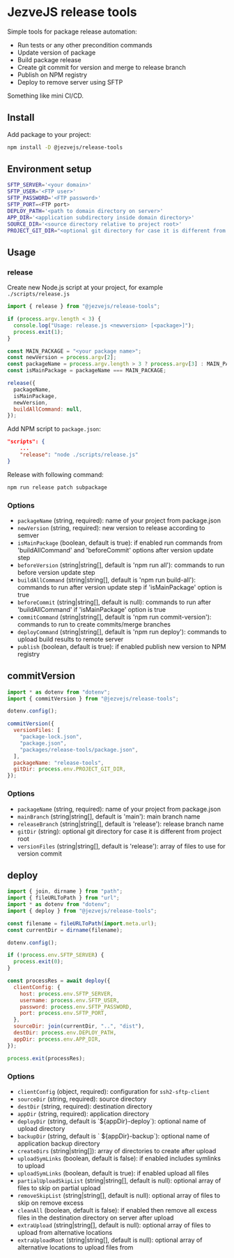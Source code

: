 # JezveJS release tools

Simple tools for package release automation:

- Run tests or any other precondition commands
- Update version of package
- Build package release
- Create git commit for version and merge to release branch
- Publish on NPM registry
- Deploy to remove server using SFTP

Something like mini CI/CD.

<h2 align="left">Install</h2>

Add package to your project:

```bash
npm install -D @jezvejs/release-tools
```

<h2 align="left">Environment setup</h2>

```bash
SFTP_SERVER='<your domain>'
SFTP_USER='<FTP user>'
SFTP_PASSWORD='<FTP password>'
SFTP_PORT=<FTP port>
DEPLOY_PATH='<path to domain directory on server>'
APP_DIR='<application subdirectory inside domain directory>'
SOURCE_DIR='<source directory relative to project root>'
PROJECT_GIT_DIR="<optional git directory for case it is different from project root>"

```

<h2 align="left">Usage</h2>

### release

Create new Node.js script at your project, for example `./scripts/release.js`

```js
import { release } from "@jezvejs/release-tools";

if (process.argv.length < 3) {
  console.log("Usage: release.js <newversion> [<package>]");
  process.exit(1);
}

const MAIN_PACKAGE = "<your package name>";
const newVersion = process.argv[2];
const packageName = process.argv.length > 3 ? process.argv[3] : MAIN_PACKAGE;
const isMainPackage = packageName === MAIN_PACKAGE;

release({
  packageName,
  isMainPackage,
  newVersion,
  buildAllCommand: null,
});
```

Add NPM script to `package.json`:

```json
"scripts": {
    ...
    "release": "node ./scripts/release.js"
}
```

Release with following command:

```bash
npm run release patch subpackage
```

### Options

- `packageName` (string, required): name of your project from package.json
- `newVersion` (string, required): new version to release according to semver
- `isMainPackage` (boolean, default is true): if enabled run commands from 'buildAllCommand' and 'beforeCommit' options after version update step
- `beforeVersion` (string|string[], default is 'npm run all'): commands to run before version update step
- `buildAllCommand` (string|string[], default is 'npm run build-all'): commands to run after version update step if 'isMainPackage' option is true
- `beforeCommit` (string|string[], default is null): commands to run after 'buildAllCommand' if 'isMainPackage' option is true
- `commitCommand` (string|string[], default is 'npm run commit-version'): commands to run to create commits/merge branches
- `deployCommand` (string|string[], default is 'npm run deploy'): commands to upload build results to remote server
- `publish` (boolean, default is true): if enabled publish new version to NPM registry

<h2 align="left">commitVersion</h2>

```js
import * as dotenv from "dotenv";
import { commitVersion } from "@jezvejs/release-tools";

dotenv.config();

commitVersion({
  versionFiles: [
    "package-lock.json",
    "package.json",
    "packages/release-tools/package.json",
  ],
  packageName: "release-tools",
  gitDir: process.env.PROJECT_GIT_DIR,
});
```

### Options

- `packageName` (string, required): name of your project from package.json
- `mainBranch` (string|string[], default is 'main'): main branch name
- `releaseBranch` (string|string[], default is 'release'): release branch name
- `gitDir` (string): optional git directory for case it is different from project root
- `versionFiles` (string|string[], default is 'release'): array of files to use for version commit

<h2 align="left">deploy</h2>

```js
import { join, dirname } from "path";
import { fileURLToPath } from "url";
import * as dotenv from "dotenv";
import { deploy } from "@jezvejs/release-tools";

const filename = fileURLToPath(import.meta.url);
const currentDir = dirname(filename);

dotenv.config();

if (!process.env.SFTP_SERVER) {
  process.exit(0);
}

const processRes = await deploy({
  clientConfig: {
    host: process.env.SFTP_SERVER,
    username: process.env.SFTP_USER,
    password: process.env.SFTP_PASSWORD,
    port: process.env.SFTP_PORT,
  },
  sourceDir: join(currentDir, "..", "dist"),
  destDir: process.env.DEPLOY_PATH,
  appDir: process.env.APP_DIR,
});

process.exit(processRes);
```

### Options

- `clientConfig` (object, required): configuration for `ssh2-sftp-client`
- `sourceDir` (string, required): source directory
- `destDir` (string, required): destination directory
- `appDir` (string, required): application directory
- `deployDir` (string, default is \`${appDir}-deploy\`): optional name of upload directory
- `backupDir` (string, default is \` ${appDir}-backup\`): optional name of application backup directory
- `createDirs` (string|string[]): array of directories to create after upload
- `uploadSymLinks` (boolean, default is false): if enabled includes symlinks to upload
- `uploadSymLinks` (boolean, default is true): if enabled upload all files
- `partialUploadSkipList` (string|string[], default is null): optional array of files to skip on partial upload
- `removeSkipList` (string|string[], default is null): optional array of files to skip on remove excess
- `cleanAll` (boolean, default is false): if enabled then remove all excess files in the destination directory on server after upload
- `extraUpload` (string|string[], default is null): optional array of files to upload from alternative locations
- `extraUploadRoot` (string|string[], default is null): optional array of alternative locations to upload files from
